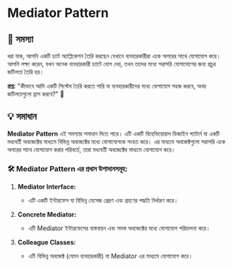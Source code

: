 # Mediator Pattern

## 🎯 সমস্যা

ধরা যাক, আপনি একটি চ্যাট অ্যাপ্লিকেশন তৈরি করছেন যেখানে ব্যবহারকারীরা একে অপরের সাথে যোগাযোগ করে। আপনি লক্ষ্য করেন, যখন অনেক ব্যবহারকারী চ্যাটে যোগ দেয়, তখন তাদের মধ্যে সরাসরি যোগাযোগের জন্য প্রচুর জটিলতা তৈরি হয়।

**প্রশ্ন:** "কীভাবে আমি একটি সিস্টেম তৈরি করতে পারি যা ব্যবহারকারীদের মধ্যে যোগাযোগ সহজ করবে, অথচ জটিলতাগুলো হ্রাস করবে?" 🤔

## 💡 সমাধান

**Mediator Pattern** এই সমস্যার সমাধান দিতে পারে। এটি একটি বিহেভিয়োরাল ডিজাইন প্যাটার্ন যা একটি মধ্যবর্তী অবজেক্টের মাধ্যমে বিভিন্ন অবজেক্টের মধ্যে যোগাযোগকে সংহত করে। এর মাধ্যমে অবজেক্টগুলো সরাসরি একে অপরের সাথে যোগাযোগ করার পরিবর্তে, তারা মধ্যবর্তী অবজেক্টের মাধ্যমে যোগাযোগ করে।

### 🛠 Mediator Pattern এর প্রধান উপাদানসমূহ:

1. **Mediator Interface:**
    - এটি একটি ইন্টারফেস যা বিভিন্ন মেসেজ প্রেরণ এবং গ্রহণের পদ্ধতি নির্ধারণ করে।

2. **Concrete Mediator:**
    - এটি Mediator ইন্টারফেসের বাস্তবায়ন এবং সমস্ত অবজেক্টের মধ্যে যোগাযোগ পরিচালনা করে।

3. **Colleague Classes:**
    - এটি বিভিন্ন অবজেক্ট (যেমন ব্যবহারকারী) যা Mediator এর মাধ্যমে যোগাযোগ করে।